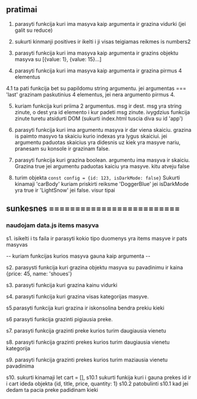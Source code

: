 ## pratimai

1. parasyti funkcija kuri ima masyva kaip argumenta ir grazina vidurki (jei galit su reduce)

2. sukurti kinmanji positives ir ikelti i ji visas teigiamas reikmes is numbers2

3. parasyti funkcija kuri ima masyva kaip argumenta ir grazins objektu masyva su [{value: 1}, {value: 15}...]

4. parasyti funkcija kuri ima masyva kaip argumenta ir grazina pirmus 4 elementus

4.1 ta pati funkcija bet su papildomu string argumentu. jei argumentas === 'last' grazinam paskutinius 4 elementus, jei nera argumento pirmus 4.

5. kuriam funkcija kuri priima 2 argumentus. msg ir dest.
   msg yra string zinute, o dest yra id elemento i kur padeti msg zinute.
   ivygdzius funkcija zinute turetu atsidurti DOM (sukurti index.html tuscia diva su id 'app')

6. parasyti funkcija kuri ima argumentu masyva ir dar viena skaiciu.
   grazina is paimto masyvo ta skaiciu kurio indexas yra lygus skaiciui.
   jei argumentu paduotas skaicius yra didesnis uz kiek yra masyve nariu, pranesam su konsole ir grazinam false.

7. parasyti funkcija kuri grazina boolean. argumentu ima masyva ir skaiciu. Grazina true jei argumentu paduotas kaiciu yra masyve. kitu atveju false

8. turim objekta `const config = {id: 123, isDarkMode: false}` Sukurti kinamaji 'carBody' kuriam priskirti reiksme 'DoggerBlue' jei isDarkMode yra true ir 'LightSnow' jei false. visur tipai

## sunkesnes =========================

### naudojam data.js items masyva

s1. isikelti i ts faila ir parasyti kokio tipo duomenys yra items masyve ir pats masyvas

-- kuriam funkcijas kurios masyva gauna kaip argumenta --

s2. parasysti funkcija kuri grazina objektu masyva su pavadinimu ir kaina {price: 45, name: 'shoues'}

s3. parasyti funkcija kuri grazina kainu vidurki

s4. parasyti funkcija kuri grazina visas kategorijas masyve.

s5.parasyti funkcija kuri grazina ir iskonsolina bendra prekiu kieki

s6 parasyti funkcija grazinti pigiausia preke.

s7. parasyti funkcija grazinti preke kurios turim daugiausia vienetu

s8. parasyti funkcija grazinti prekes kurios turim daugiausia vienetu kategorija

s9. parasyti funkcija grazinti prekes kurios turim maziausia vienetu pavadinima

s10. sukurti kinamaji let cart = [],
s10.1 sukurti funkija kuri i gauna prekes id ir i cart ideda objekta
{id, title, price, quantity: 1}
s10.2 patobulinti s10.1 kad jei dedam ta pacia preke padidinam kieki
